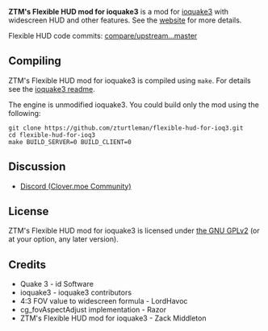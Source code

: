 **ZTM's Flexible HUD mod for ioquake3** is a mod for [ioquake3](https://github.com/ioquake/ioq3) with widescreen HUD and other features. See the [website](https://clover.moe/flexible-hud-for-ioq3/) for more details.

Flexible HUD code commits: [compare/upstream...master](https://github.com/zturtleman/flexible-hud-for-ioq3/compare/upstream...master)

## Compiling

ZTM's Flexible HUD mod for ioquake3 is compiled using `make`. For details see the [ioquake3 readme](README-ioq3.md).

The engine is unmodified ioquake3. You could build only the mod using the following:

```
git clone https://github.com/zturtleman/flexible-hud-for-ioq3.git
cd flexible-hud-for-ioq3
make BUILD_SERVER=0 BUILD_CLIENT=0
```

## Discussion

  * [Discord (Clover.moe Community)](https://discord.gg/YJEYxFfSDy)


## License

ZTM's Flexible HUD mod for ioquake3 is licensed under [the GNU GPLv2](COPYING.txt) (or at your option, any later version).


## Credits

* Quake 3 - id Software
* ioquake3 - ioquake3 contributors
* 4:3 FOV value to widescreen formula - LordHavoc
* cg_fovAspectAdjust implementation - Razor
* ZTM's Flexible HUD mod for ioquake3 - Zack Middleton
